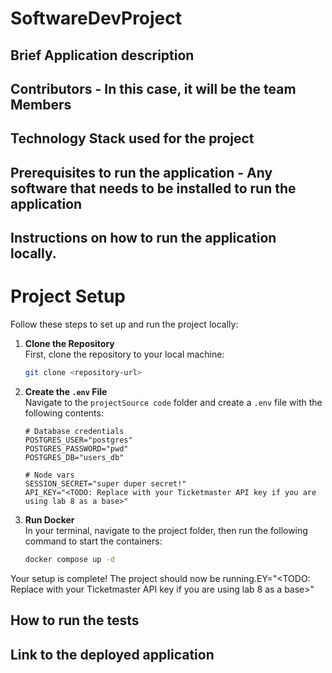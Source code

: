 # SoftwareDevProject
## Brief Application description
## Contributors - In this case, it will be the team Members
## Technology Stack used for the project
## Prerequisites to run the application - Any software that needs to be installed to run the application
## Instructions on how to run the application locally.
# Project Setup

Follow these steps to set up and run the project locally:

1. **Clone the Repository**  
   First, clone the repository to your local machine:
   ```bash
   git clone <repository-url>
   ```

2. **Create the `.env` File**  
   Navigate to the `projectSource code` folder and create a `.env` file with the following contents:
   ```plaintext
   # Database credentials
   POSTGRES_USER="postgres"
   POSTGRES_PASSWORD="pwd"
   POSTGRES_DB="users_db"

   # Node vars
   SESSION_SECRET="super duper secret!"
   API_KEY="<TODO: Replace with your Ticketmaster API key if you are using lab 8 as a base>"
   ```

3. **Run Docker**  
   In your terminal, navigate to the project folder, then run the following command to start the containers:
   ```bash
   docker compose up -d
   ```

Your setup is complete! The project should now be running.EY="<TODO: Replace with your Ticketmaster API key if you are using lab 8 as a base>"

## How to run the tests
## Link to the deployed application
